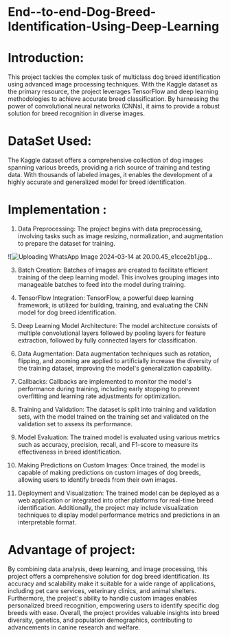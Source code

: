 # End--to-end-Dog-Breed-Identification-Using-Deep-Learning


# Introduction:
This project tackles the complex task of multiclass dog breed identification using advanced image processing techniques. With the Kaggle dataset as the primary resource, the project leverages TensorFlow and deep learning methodologies to achieve accurate breed classification. By harnessing the power of convolutional neural networks (CNNs), it aims to provide a robust solution for breed recognition in diverse images.

# DataSet Used:
The Kaggle dataset offers a comprehensive collection of dog images spanning various breeds, providing a rich source of training and testing data. With thousands of labeled images, it enables the development of a highly accurate and generalized model for breed identification.


# Implementation :

1. Data Preprocessing: The project begins with data preprocessing, involving tasks such as image resizing, normalization, and augmentation to prepare the dataset for training.

  ![![Uploading WhatsApp Image 2024-03-14 at 20.00.45_e1cce2b1.jpg…]()

3. Batch Creation: Batches of images are created to facilitate efficient training of the deep learning model. This involves grouping images into manageable batches to feed into the model during training.

4. TensorFlow Integration: TensorFlow, a powerful deep learning framework, is utilized for building, training, and evaluating the CNN model for dog breed identification.

5. Deep Learning Model Architecture: The model architecture consists of multiple convolutional layers followed by pooling layers for feature extraction, followed by fully connected layers for classification.

6. Data Augmentation: Data augmentation techniques such as rotation, flipping, and zooming are applied to artificially increase the diversity of the training dataset, improving the model's generalization capability.

7. Callbacks: Callbacks are implemented to monitor the model's performance during training, including early stopping to prevent overfitting and learning rate adjustments for optimization.

8. Training and Validation: The dataset is split into training and validation sets, with the model trained on the training set and validated on the validation set to assess its performance.

9. Model Evaluation: The trained model is evaluated using various metrics such as accuracy, precision, recall, and F1-score to measure its effectiveness in breed identification.

10. Making Predictions on Custom Images: Once trained, the model is capable of making predictions on custom images of dog breeds, allowing users to identify breeds from their own images.

11. Deployment and Visualization: The trained model can be deployed as a web application or integrated into other platforms for real-time breed identification. Additionally, the project may include visualization techniques to display model performance metrics and predictions in an interpretable format.

# Advantage of project:
By combining data analysis, deep learning, and image processing, this project offers a comprehensive solution for dog breed identification. Its accuracy and scalability make it suitable for a wide range of applications, including pet care services, veterinary clinics, and animal shelters. Furthermore, the project's ability to handle custom images enables personalized breed recognition, empowering users to identify specific dog breeds with ease. Overall, the project provides valuable insights into breed diversity, genetics, and population demographics, contributing to advancements in canine research and welfare.

